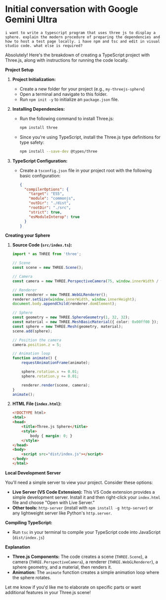 
# Initial conversation with Google Gemini Ultra

```
i want to write a typescript program that uses three js to display a sphere. explain the modern procedure of preparing the dependencies and how to host a test page locally. i have npm and tsc and edit in visual studio code. what else is required?
```

Absolutely! Here's the breakdown of creating a TypeScript project with Three.js, along with instructions for running the code locally.

**Project Setup**

1. **Project Initialization:**
   - Create a new folder for your project (e.g., `my-threejs-sphere`)
   - Open a terminal and navigate to this folder.
   - Run `npm init -y` to initialize an `package.json` file.

2. **Installing Dependencies:**
   - Run the following command to install Three.js:
     ```bash
     npm install three
     ```
   - Since you're using TypeScript, install the Three.js type definitions for type safety:
     ```bash
     npm install --save-dev @types/three
     ```

3. **TypeScript Configuration:**
   - Create a `tsconfig.json` file in your project root with the following basic configuration:
     ```json
     {
       "compilerOptions": {
         "target": "ES5",
         "module": "commonjs",
         "outDir": "./dist",
         "rootDir": "./src",
         "strict": true,
         "esModuleInterop": true 
       }
     }
     ```

**Creating your Sphere**

1. **Source Code (`src/index.ts`):**
   ```typescript
   import * as THREE from 'three';

   // Scene
   const scene = new THREE.Scene();

   // Camera 
   const camera = new THREE.PerspectiveCamera(75, window.innerWidth / window.innerHeight, 0.1, 1000);

   // Renderer
   const renderer = new THREE.WebGLRenderer();
   renderer.setSize(window.innerWidth, window.innerHeight);
   document.body.appendChild(renderer.domElement);

   // Sphere 
   const geometry = new THREE.SphereGeometry(1, 32, 32);
   const material = new THREE.MeshBasicMaterial({ color: 0x00ff00 }); 
   const sphere = new THREE.Mesh(geometry, material);
   scene.add(sphere);

   // Position the camera
   camera.position.z = 5;

   // Animation loop
   function animate() {
       requestAnimationFrame(animate);

       sphere.rotation.x += 0.01;
       sphere.rotation.y += 0.01;

       renderer.render(scene, camera);
   }
   animate();
   ```

2. **HTML File (`index.html`):**
   ```html
   <!DOCTYPE html>
   <html>
   <head>
       <title>Three.js Sphere</title>
       <style>
           body { margin: 0; }
       </style>
   </head>
   <body>
       <script src="dist/index.js"></script>
   </body>
   </html>
   ```

**Local Development Server**

You'll need a simple server to view your project. Consider these options:

* **Live Server (VS Code Extension):** This VS Code extension provides a simple development server.  Install it and then right-click your `index.html` file and choose "Open with Live Server."
* **Other tools:**  `http-server` (install with `npm install -g http-server`) or any lightweight server like Python's `http.server`.

**Compiling TypeScript:**

- Run `tsc` in your terminal to compile your TypeScript code into JavaScript (`dist/index.js`)

**Explanation**

* **Three.js Components:**  The code creates a scene (`THREE.Scene`), a camera (`THREE.PerspectiveCamera`),  a renderer (`THREE.WebGLRenderer`), a sphere geometry, and a material, then renders it.
* **Animation:** The `animate` function creates a simple animation loop where the sphere rotates.

Let me know if you'd like me to elaborate on specific parts or want additional features in your Three.js scene! 
